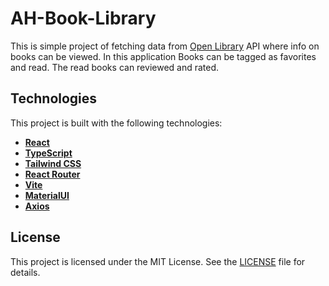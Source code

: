 # AH-Book-Library

This is simple project of fetching data from [Open Library](https://openlibrary.org/) API where info on books can be viewed. In this application Books can be tagged as favorites and read. The read books can reviewed and rated.

## Technologies

This project is built with the following technologies:

- **[React](https://reactjs.org/)**
- **[TypeScript](https://www.typescriptlang.org/)**
- **[Tailwind CSS](https://tailwindcss.com/)**
- **[React Router](https://reactrouter.com/)**
- **[Vite](https://vitejs.dev/)**
- **[MaterialUI](https://mui.com/material-ui/)**
- **[Axios](https://axios-http.com/)**

## License

This project is licensed under the MIT License. See the [LICENSE](LICENSE) file for details.

